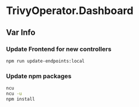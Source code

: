 # TrivyOperator.Dashboard

## Var Info

### Update Frontend for new controllers

```sh
npm run update-endpoints:local
```

### Update npm packages

```sh
ncu
ncu -u
npm install
```